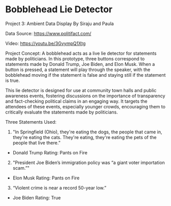 # Bobblehead Lie Detector
Project 3: Ambient Data Display
By Siraju and Paula

Data Source: https://www.politifact.com/

Video: https://youtu.be/3GvympQ1Xtg

Project Concept:
A bobblehead acts as a live lie detector for statements made by politicians. In this prototype, three buttons correspond to statements made by Donald Trump, Joe Biden, and Elon Musk. When a button is pressed, a statement will play through the speaker, with the bobblehead moving if the statement is false and staying still if the statement is true.

This lie detector is designed for use at community town halls and public awareness events, fostering discussions on the importance of transparency and fact-checking political claims in an engaging way. It targets the attendees of these events, especially younger crowds, encouraging them to critically evaluate the statements made by politicians.



Three Statements Used:
1. "In Springfield (Ohio), they're eating the dogs, the people that came in, they're eating the cats. They're eating, they're eating the pets of the people that live there.”
- Donald Trump
Rating: Pants on Fire

2. "President Joe Biden’s immigration policy was “a giant voter importation scam.”"
- Elon Musk
Rating: Pants on Fire

3. “Violent crime is near a record 50-year low.”
- Joe Biden
Rating: True
